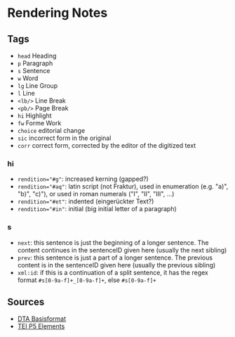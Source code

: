 # Rendering Notes

## Tags

- `head` Heading
- `p` Paragraph
- `s` Sentence
- `w` Word
- `lg` Line Group
- `l` Line
- `<lb/>` Line Break
- `<pb/>` Page Break
- `hi` Highlight
- `fw` Forme Work
- `choice` editorial change
- `sic` incorrect form in the original
- `corr` correct form, corrected by the editor of the digitized text

### hi

- `rendition="#g"`: increased kerning (gapped?)
- `rendition="#aq"`: latin script (not Fraktur), used in enumeration (e.g. "a)", "b)", "c)"), or used in roman numerals ("I", "II", "III", ...)
- `rendition="#et"`: indented (eingerückter Text?)
- `rendition="#in"`: initial (big initial letter of a paragraph)

### s

- `next`: this sentence is just the beginning of a longer sentence. The content continues in the sentenceID given here (usually the next sibling)
- `prev`: this sentence is just a part of a longer sentence. The previous content is in the sentenceID given here (usually the previous sibling)
- `xml:id`: if this is a continuation of a split sentence, it has the regex format `#s[0-9a-f]+_[0-9a-f]+`, else `#s[0-9a-f]+`

## Sources

- [DTA Basisformat][dta-basisformat]
- [TEI P5 Elements][tei-elements]

[dta-basisformat]: https://www.deutschestextarchiv.de/doku/basisformat/uebersichtText.html
[tei-elements]: https://guidelines.teipublisher.com/p5.xml/?id=REF-ELEMENTS
